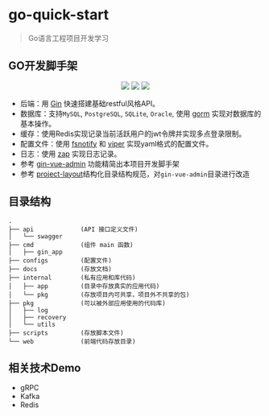 # go-quick-start
> Go语言工程项目开发学习

## GO开发脚手架

<div align=center>
<img src="https://img.shields.io/badge/golang-1.16-blue"/>
<img src="https://img.shields.io/badge/gin-v1.7.7-lightBlue"/>
<img src="https://img.shields.io/badge/gorm-v1.25-red"/>
</div>

* 后端：用 [Gin](https://gin-gonic.com/) 快速搭建基础restful风格API。
* 数据库：支持`MySQL`, `PostgreSQL`, `SQLite`, `Oracle`, 使用 [gorm](http://gorm.cn) 实现对数据库的基本操作。
* 缓存：使用Redis实现记录当前活跃用户的jwt令牌并实现多点登录限制。
* 配置文件：使用 [fsnotify](https://github.com/fsnotify/fsnotify) 和 [viper](https://github.com/spf13/viper) 实现yaml格式的配置文件。
* 日志：使用 [zap](https://github.com/uber-go/zap) 实现日志记录。
* 参考 [gin-vue-admin](https://github.com/flipped-aurora/gin-vue-admin) 功能精简出本项目开发脚手架
* 参考 [project-layout](https://github.com/golang-standards/project-layout)结构化目录结构规范，对`gin-vue-admin`目录进行改造

## 目录结构
```
.
├── api             (API 接口定义文件)
│   └── swagger
├── cmd             (组件 main 函数)
│   ├── gin_app
├── configs         (配置文件)
├── docs            (存放文档)
├── internal        (私有应用和库代码)
│   ├── app         (目录中存放真实的应用代码)
│   └── pkg         (存放项目内可共享，项目外不共享的包)
├── pkg             (可以被外部应用使用的代码库)
│   ├── log
│   ├── recovery
│   └── utils
├── scripts         (存放脚本文件)
└── web             (前端代码存放目录)
```

## 相关技术Demo
* gRPC
* Kafka
* Redis

